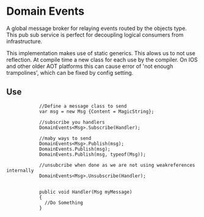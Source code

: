 # Domain Events

A global message broker for relaying events routed by the objects type. This pub sub service is perfect for decoupling logical consumers from infrastructure.

This implementation makes use of static generics. This alows us to not use reflection. At compile time a new class for each use by the compiler. On IOS and other older AOT platforms this can cause error of 'not enough trampolines', which can be fixed by config setting.

## Use

`````
            //Define a message class to send
            var msg = new Msg {Content = MagicString};
            
            //subscribe you handlers
            DomainEvents<Msg>.Subscribe(Handler);

            //maby ways to send
            DomainEvents<Msg>.Publish(msg);
            DomainEvents.Publish(msg);
            DomainEvents.Publish(msg, typeof(Msg));

            //unsubcribe when done as we are not using weakreferences internally
            DomainEvents<Msg>.Unsubscribe(Handler);
            
            
            public void Handler(Msg myMessage)
            {
              //Do Something
            }
`````

